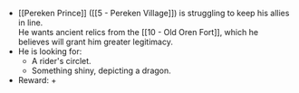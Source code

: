 + [[Pereken Prince]] ([[5 - Pereken Village]]) is struggling to keep his allies in line.<br>He wants ancient relics from the [[10 - Old Oren Fort]], which he believes will grant him greater legitimacy.
+ He is looking for:
	+ A rider's circlet.
	+ Something shiny, depicting a dragon.
+ Reward:
	+ 